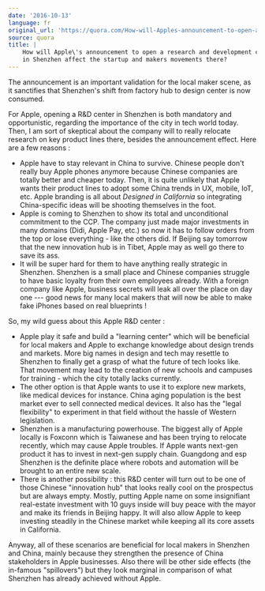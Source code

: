 ```yaml
---
date: '2016-10-13'
language: fr
original_url: 'https://quora.com/How-will-Apples-announcement-to-open-a-research-and-development-center-in-Shenzhen-affect-the-startup-and-makers-movements-there/answer/Clément-Renaud'
source: quora
title: |
    How will Apple\'s announcement to open a research and development center
    in Shenzhen affect the startup and makers movements there?
---
```


The announcement is an important validation for the local maker scene,
as it sanctifies that Shenzhen's shift from factory hub to design center
is now consumed.

For Apple, opening a R&D center in Shenzhen is both mandatory and
opportunistic, regarding the importance of the city in tech world today.
Then, I am sort of skeptical about the company will to really relocate
research on key product lines there, besides the announcement effect.
Here are a few reasons :

-   Apple have to stay relevant in China to survive. Chinese people
    don't really buy Apple phones anymore because Chinese companies are
    totally better and cheaper today. Then, it is quite unlikely that
    Apple wants their product lines to adopt some China trends in UX,
    mobile, IoT, etc. Apple branding is all about *Designed in
    California* so integrating China-specific ideas will be shooting
    themselves in the foot.
-   Apple is coming to Shenzhen to show its total and unconditional
    commitment to the CCP. The company just made major investments in
    many domains (Didi, Apple Pay, etc.) so now it has to follow orders
    from the top or lose everything - like the others did. If Beijing
    say tomorrow that the new innovation hub is in Tibet, Apple may as
    well go there to save its ass.
-   It will be super hard for them to have anything really strategic in
    Shenzhen. Shenzhen is a small place and Chinese companies struggle
    to have basic loyalty from their own employees already. With a
    foreign company like Apple, business secrets will leak all over the
    place on day one --- good news for many local makers that will now
    be able to make fake iPhones based on real blueprints !

So, my wild guess about this Apple R&D center :

-   Apple play it safe and build a "learning center" which will be
    beneficial for local makers and Apple to exchange knowledge about
    design trends and markets. More big names in design and tech may
    resettle to Shenzhen to finally get a grasp of what the future of
    tech looks like. That movement may lead to the creation of new
    schools and campuses for training - which the city totally lacks
    currently.
-   The other option is that Apple wants to use it to explore new
    markets, like medical devices for instance. China aging population
    is the best market ever to sell connected medical devices. It also
    has the "legal flexibility" to experiment in that field without the
    hassle of Western legislation.
-   Shenzhen is a manufacturing powerhouse. The biggest ally of Apple
    locally is Foxconn which is Taiwanese and has been trying to
    relocate recently, which may cause Apple troubles. If Apple wants
    next-gen product it has to invest in next-gen supply chain.
    Guangdong and esp Shenzhen is the definite place where robots and
    automation will be brought to an entire new scale.
-   There is another possibility : this R&D center will turn out to be
    one of those Chinese "innovation hub" that looks really cool on the
    prospectus but are always empty. Mostly, putting Apple name on some
    insignifiant real-estate investment with 10 guys inside will buy
    peace with the mayor and make its friends in Beijing happy. It will
    also allow Apple to keep investing steadily in the Chinese market
    while keeping all its core assets in California.

Anyway, all of these scenarios are beneficial for local makers in
Shenzhen and China, mainly because they strengthen the presence of China
stakeholders in Apple businesses. Also there will be other side effects
(the in-famous "spillovers") but they look marginal in comparison of
what Shenzhen has already achieved without Apple.
